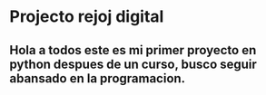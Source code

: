 # Projecto rejoj digital

## Hola a todos este es mi primer proyecto en python despues de un curso, busco seguir abansado en la programacion.
